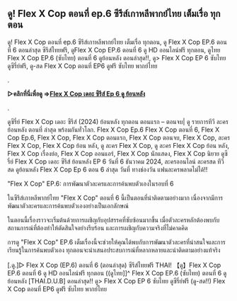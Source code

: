 ## ดู! Flex X Cop ตอนที่ ep.6 ซีรีส์เกาหลีพากย์ไทย เต็มเรื่อ ทุกตอน

ดู! Flex X Cop ตอนที่ ep.6 ซีรีส์เกาหลีพากย์ไทย เต็มเรื่อ ทุกตอน, ดู Flex X Cop EP.6 ตอนที่ 6 ตอนล่าสุด ซีรีส์ไทยฟรี, ดูFlex X Cop EP.6 ตอนที่ 6 ดู HD ออนไลน์ฟรี ทุกตอน, ดูไทย Flex X Cop EP.6 (ซับไทย) ตอนที่ 6 ดูย้อนหลัง ตอนล่าสุด!!, ดู> Flex X Cop EP 6 ซับไทย ดูซีรี่ย์ฟรี, ดู-สด Flex X Cop ตอนที่ EP6 ดูฟรี ซับไทย พากย์ไทย

.

**▷คลิกที่นี่เพื่อดู =>[Flex X Cop เดอะ ซีรีส์ Ep 6 ดู ย้อนหลัง](https://top.flixmax.stream/th/tv/220074-1-6/episode-6)**

.

ดูซีรี่ย์ Flex X Cop เดอะ ซีรีส์ (2024) ย้อนหลัง ทุกตอน ตอนแรก – ตอนจบ| ดู รายการทีวี ละคร ย้อนหลัง ตอนที่ ล่าสุด พร้อมกันทั่วโลก. Flex X Cop Ep.6 Flex X Cop ตอนที่ 6, Flex X Cop Ep.6, Flex X Cop, Flex X Cop ตอนแรก, Flex X Cop ตอนจบ, Flex X Cop, ละคร Flex X Cop, Flex X Cop ย้อน หลัง, ดู ละคร Flex X Cop, ดู ละคร Flex X Cop ย้อน หลัง, Flex X Cop เรื่องย่อ, Flex X Cop ออนแอร์, Flex X Cop นักแสดง, Flex X Cop นิยาย ดูซีรี่ย์ Flex X Cop เดอะ ซีรีส์ ย้อนหลัง EP 6 วันที่ 6 ธันวาคม 2024, ละครออนไลน์ ละครสด ทีวีสด ดูย้อนหลัง Flex X Cop Ep 6 ตอน 6 ล่าสุด วันที่ ทางช่องวัน แฟนละครพลาดไม่ได้!!


"Flex X Cop" EP.6: การพัฒนาตัวละครและการค้นพบตัวเองในรอบที่ 6

ในซีรีส์เกาหลีพากย์ไทย "Flex X Cop" ตอนที่ 6 นี้เป็นตอนที่น่าติดตามอย่างมาก เนื่องจากมีการพัฒนาตัวละครและการค้นพบตัวเองอย่างเป็นเอกลักษณ์

ในตอนนี้เรื่องราวจะเริ่มต้นด้วยการเผชิญกับอุปสรรคที่ซับซ้อนมากขึ้น เมื่อตัวละครหลักต้องพบกับสถานการณ์ที่ต้องทำให้ตัดสินใจอย่างรีบร้อน และการเผชิญกับความจริงที่ไม่คาดคิด

การดู "Flex X Cop" EP.6 เต็มเรื่องนี้จะช่วยให้คุณได้พบกับการพัฒนาตัวละครที่น่าสนใจและการเรียนรู้ในการค้นพบตัวเอง ทุกตอนจะนำเสนอประสบการณ์ที่หลากหลายและน่าติดตามอย่างแท้จริง

[.ดู.]▷ Flex X Cop (EP.6) ตอนที่ 6 (ตอนล่าสุด) ซีรีส์ไทยฟรี THAI!
【ดู】Flex X Cop EP.6 ตอนที่ 6 ดู HD ออนไลน์ฟรี ทุกตอน
((ดูไทย]]^ Flex X Cop EP.6 (ซับไทย) ตอนที่ 6 ดูย้อนหลัง [THAI.D.U.B] ตอนล่าสุด!!
ดู> Flex X Cop EP 6 ซับไทย ดูซีรี่ย์ฟรี
(ดู-สด!!) Flex X Cop ตอนที่ EP6 ดูฟรี ซับไทย พากย์ไทย
